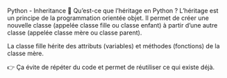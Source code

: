 Python - Inheritance
🧠 Qu’est-ce que l’héritage en Python ?
L’héritage est un principe de la programmation orientée objet.
Il permet de créer une nouvelle classe (appelée classe fille ou classe enfant) à partir d’une autre classe (appelée classe mère ou classe parent).

La classe fille hérite des attributs (variables) et méthodes (fonctions) de la classe mère.

👉 Ça évite de répéter du code et permet de réutiliser ce qui existe déjà.